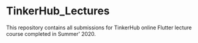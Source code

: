 # TinkerHub_Lectures
This repository contains all submissions for TinkerHub online Flutter lecture course completed in Summer' 2020.
